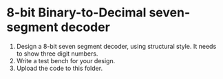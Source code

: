 # 8-bit Binary-to-Decimal seven-segment decoder
1. Design a 8-bit seven segment decoder, using structural style. It needs to show three digit numbers.
2. Write a test bench for your design.
3. Upload the code to this folder.
